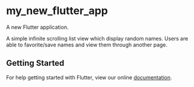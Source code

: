 # my_new_flutter_app

A new Flutter application.

A simple infinite scrolling list view which display random names. Users are able to favorite/save names and view them through another page.

## Getting Started

For help getting started with Flutter, view our online
[documentation](https://flutter.io/).
